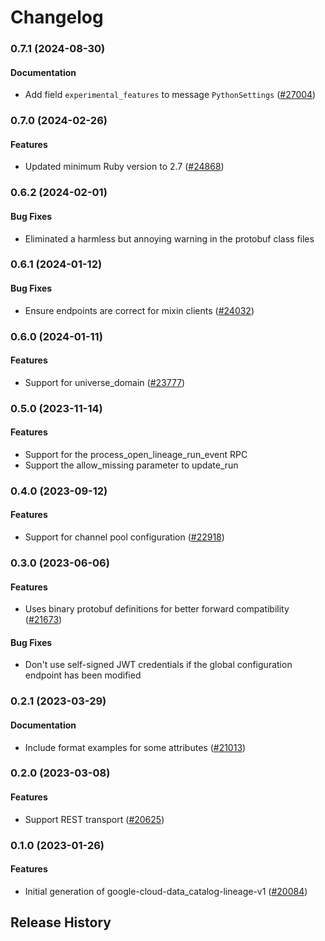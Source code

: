 # Changelog

### 0.7.1 (2024-08-30)

#### Documentation

* Add field `experimental_features` to message `PythonSettings` ([#27004](https://github.com/googleapis/google-cloud-ruby/issues/27004)) 

### 0.7.0 (2024-02-26)

#### Features

* Updated minimum Ruby version to 2.7 ([#24868](https://github.com/googleapis/google-cloud-ruby/issues/24868)) 

### 0.6.2 (2024-02-01)

#### Bug Fixes

* Eliminated a harmless but annoying warning in the protobuf class files 

### 0.6.1 (2024-01-12)

#### Bug Fixes

* Ensure endpoints are correct for mixin clients ([#24032](https://github.com/googleapis/google-cloud-ruby/issues/24032)) 

### 0.6.0 (2024-01-11)

#### Features

* Support for universe_domain ([#23777](https://github.com/googleapis/google-cloud-ruby/issues/23777)) 

### 0.5.0 (2023-11-14)

#### Features

* Support for the process_open_lineage_run_event RPC 
* Support the allow_missing parameter to update_run 

### 0.4.0 (2023-09-12)

#### Features

* Support for channel pool configuration ([#22918](https://github.com/googleapis/google-cloud-ruby/issues/22918)) 

### 0.3.0 (2023-06-06)

#### Features

* Uses binary protobuf definitions for better forward compatibility ([#21673](https://github.com/googleapis/google-cloud-ruby/issues/21673)) 
#### Bug Fixes

* Don't use self-signed JWT credentials if the global configuration endpoint has been modified 

### 0.2.1 (2023-03-29)

#### Documentation

* Include format examples for some attributes ([#21013](https://github.com/googleapis/google-cloud-ruby/issues/21013)) 

### 0.2.0 (2023-03-08)

#### Features

* Support REST transport ([#20625](https://github.com/googleapis/google-cloud-ruby/issues/20625)) 

### 0.1.0 (2023-01-26)

#### Features

* Initial generation of google-cloud-data_catalog-lineage-v1 ([#20084](https://github.com/googleapis/google-cloud-ruby/issues/20084)) 

## Release History
